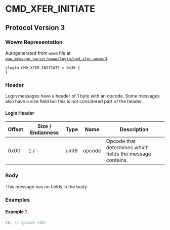 # CMD_XFER_INITIATE

## Protocol Version 3

### Wowm Representation

Autogenerated from `wowm` file at [`wow_message_parser/wowm/login/cmd_xfer.wowm:3`](https://github.com/gtker/wow_messages/tree/main/wow_message_parser/wowm/login/cmd_xfer.wowm#L3).
```rust,ignore
slogin CMD_XFER_INITIATE = 0x30 {
}
```
### Header

Login messages have a header of 1 byte with an opcode. Some messages also have a size field but this is not considered part of the header.

#### Login Header

| Offset | Size / Endianness | Type   | Name   | Description |
| ------ | ----------------- | ------ | ------ | ----------- |
| 0x00   | 1 / -             | uint8  | opcode | Opcode that determines which fields the message contains.|

### Body

This message has no fields in the body.

### Examples

#### Example 1

```c
48, // opcode (48)
```
